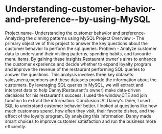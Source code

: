 # Understanding-customer-behavior-and-preference--by-using-MySQL
Project name- Understanding the customer behavior and preference- Analyzing the dinning patterns using MySQL
Project Overview :- The primary objective of this project to answer the key questions about the customer behavior to perform the sql queries.
Problem - Analyze customer data to understand their visiting patterns, spending habits, and favourite menu items. By gaining these insights,Restaurant owner's aims to enhance the customer experience and decide whether to expand loyalty program and improve the revenue of the restaurant  performing SQL queries to answer the questions.
This analysis involves three key datasets: sales,menu,members and these datasets provide the information about the customers.
By leveraging SQL queries in MySQL, we will extract and interpret data to help Danny(Restaurant's owner) make data-driven decisions for his restaurant's success.
I used the window,CTE and join function to extract the information.
Conclusion :At Danny's Diner, I used SQL to understand customer behavior better. I looked at questions like how much customers spend, how often they visit, their favorite dishes, and the effect of the loyalty program. By analyzing this information, Danny made smart choices to improve customer satisfaction and run the business more efficiently.
